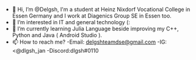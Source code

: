 - 👋 Hi, I’m @Delgsh, I'm a student at Heinz Nixdorf Vocational College in Essen Germany and I work at Diagenics Group SE in Essen too.
- 👀 I’m interested in IT and general technology  (:
- 🌱 I’m currently learning Julia Language beside improving my C++, Python and Java ( Android Studio ).
- 📫 How to reach me? -Email: delgshteamdse@gmail.com -IG:<@dlgsh_jan -Discord:dlgsh#0110

<!---
DelgshDiagenics/DelgshDiagenics is a ✨ special ✨ repository because its `README.md` (this file) appears on your GitHub profile.
You can click the Preview link to take a look at your changes.
--->

